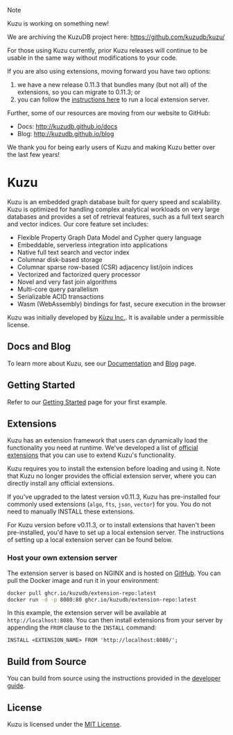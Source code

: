 > [!NOTE]
> Kuzu is working on something new!
> 
> We are archiving the KuzuDB project here: https://github.com/kuzudb/kuzu/
> 
> For those using Kuzu currently, prior Kuzu releases will continue to be usable in the same way without modifications to your code.
> 
> If you are also using extensions, moving forward you have two options:
>   1. we have a new release 0.11.3 that bundles many (but not all) of the extensions, so you can migrate to 0.11.3; or
>   2. you can follow the [instructions here](http://kuzudb.github.io/docs/extensions/#host-your-own-extension-server) to run a local extension server.
> 
> Further, some of our resources are moving from our website to GitHub:
>   - Docs: http://kuzudb.github.io/docs
>   - Blog: http://kuzudb.github.io/blog
> 
> We thank you for being early users of Kuzu and making Kuzu better over the last few years!


# Kuzu
Kuzu is an embedded graph database built for query speed and scalability. Kuzu is optimized for handling complex analytical workloads 
on very large databases and provides a set of retrieval features, such as a full text search and vector indices. Our core feature set includes:

- Flexible Property Graph Data Model and Cypher query language
- Embeddable, serverless integration into applications
- Native full text search and vector index
- Columnar disk-based storage
- Columnar sparse row-based (CSR) adjacency list/join indices
- Vectorized and factorized query processor
- Novel and very fast join algorithms
- Multi-core query parallelism
- Serializable ACID transactions
- Wasm (WebAssembly) bindings for fast, secure execution in the browser

Kuzu was initially developed by [Kùzu Inc.](https://kuzudb.github.io/). It is available under a permissible license.

## Docs and Blog

To learn more about Kuzu, see our [Documentation](https://kuzudb.github.io/docs) and [Blog](https://kuzudb.github.io/blog) page.

## Getting Started

Refer to our [Getting Started](https://kuzudb.github.io/docs/get-started/) page for your first example.

## Extensions
Kuzu has an extension framework that users can dynamically load the functionality you need at runtime.
We've developed a list of [official extensions](https://kuzudb.github.io/docs/extensions/#available-extensions) that you can use to extend Kuzu's functionality.

Kuzu requires you to install the extension before loading and using it.
Note that Kuzu no longer provides the official extension server, where you can directly install any official extensions.

If you've upgraded to the latest version v0.11.3, Kuzu has pre-installed four commonly used extensions (`algo`, `fts`, `json`, `vector`) for you.
You do not need to manually INSTALL these extensions.

For Kuzu version before v0.11.3, or to install extensions that haven't been pre-installed, you'd have to set up a local extension server.
The instructions of setting up a local extension server can be found below.

### Host your own extension server

The extension server is based on NGINX and is hosted on [GitHub](https://ghcr.io/kuzudb/extension-repo). You can pull the Docker image and run it in your environment:

```bash
docker pull ghcr.io/kuzudb/extension-repo:latest
docker run -d -p 8080:80 ghcr.io/kuzudb/extension-repo:latest
```

In this example, the extension server will be available at `http://localhost:8080`. You can then install extensions from your server by appending the `FROM` clause to the `INSTALL` command:

```cypher
INSTALL <EXTENSION_NAME> FROM 'http://localhost:8080/';
```

## Build from Source

You can build from source using the instructions provided in the [developer guide](https://kuzudb.github.io/docs/developer-guide).

## License
Kuzu is licensed under the [MIT License](LICENSE).
